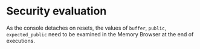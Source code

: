 # Security evaluation

As the console detaches on resets, the values of `buffer`, `public`, `expected_public` need to be examined in the Memory Browser at the end of executions.

